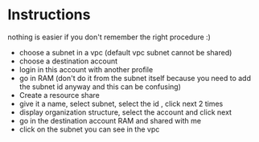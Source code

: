 # Instructions
nothing is easier if you don't remember the right procedure :)

* choose a subnet in a vpc (default vpc subnet cannot be shared)
* choose a destination account
* login in this account with another profile
* go in RAM (don't do it from the subnet itself because you need to add the subnet id anyway and this can be confusing)
* Create a resource share
* give it a name, select subnet, select the id , click next 2 times
* display organization structure, select the account and click next
* go in the destination account RAM and shared with me
* click on the subnet you can see in the vpc